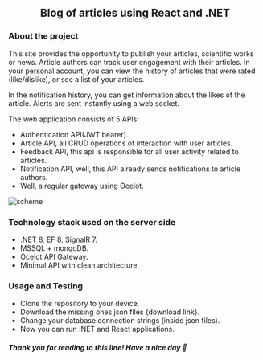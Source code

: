 <h2 align="center">Blog of articles using React and .NET</h2>
<h3 align="left">About the project</h3>

This site provides the opportunity to publish your articles, scientific works or news. 
Article authors can track user engagement with their articles. In your personal account, 
you can view the history of articles that were rated (like/dislike), or see a list of your articles.

In the notification history, you can get information about the likes of the article. 
Alerts are sent instantly using a web socket.

The web application consists of 5 APIs:
- Authentication API(JWT bearer).
- Article API, all CRUD operations of interaction with user articles.
- Feedback API, this api is responsible for all user activity related to articles.
- Notification API, well, this API already sends notifications to article authors.
- Well, a regular gateway using Ocelot.

![scheme](https://imagess.hb.ru-msk.vkcs.cloud/Пустой%20диаграммой.png)

<h3 align="left">Technology stack used on the server side</h3>

- .NET 8, EF 8, SignalR 7.
- MSSQL + mongoDB.
- Ocelot API Gateway.
- Minimal API with clean architecture.

<h3 align="left">Usage and Testing</h3>

- Clone the repository to your device.
- Download the missing ones json files {download link}.
- Change your database connection strings (inside json files).
- Now you can run .NET and React applications.

<h5 align="left">Thank you for reading to this line! Have a nice day 🥰</h5>
